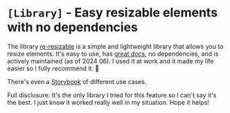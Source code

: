 # `[Library]` - Easy resizable elements with no dependencies

The library [re-resizable](https://www.npmjs.com/package/re-resizable) is a simple and lightweight library that allows you to resize elements. It's easy to use, has [great docs](https://github.com/bokuweb/re-resizable), no dependencies, and is actively maintained (as of 2024 06). I used it at work and it made my life easier so I fully recommend it. 🙂

There's even a [Storybook](https://bokuweb.github.io/re-resizable/?path=/story/aspect--default) of different use cases.

Full disclosure: It's the only library I tried for this feature so I can't say it's the best. I just know it worked really well in my situation. Hope it helps!
